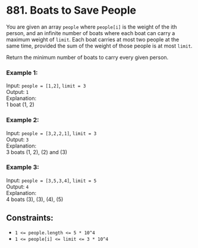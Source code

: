 # 881. Boats to Save People

You are given an array `people` where `people[i]` is the weight of the ith person, and an infinite number of boats where each boat can carry a maximum weight of `limit`. Each boat carries at most two people at the same time, provided the sum of the weight of those people is at most `limit`.

Return the minimum number of boats to carry every given person.

### Example 1:

Input: `people = [1,2]`, `limit = 3`  
Output: `1`  
Explanation:  
1 boat (1, 2)

### Example 2:

Input: `people = [3,2,2,1]`, `limit = 3`  
Output: `3`  
Explanation:  
3 boats (1, 2), (2) and (3)

### Example 3:

Input: `people = [3,5,3,4]`, `limit = 5`  
Output: `4`  
Explanation:  
4 boats (3), (3), (4), (5)

## Constraints:

- `1 <= people.length <= 5 * 10^4`
- `1 <= people[i] <= limit <= 3 * 10^4`
